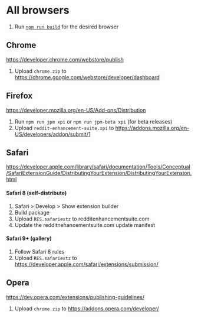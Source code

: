 # All browsers

1. Run [`npm run build`](/CONTRIBUTING.md#build-commands) for the desired browser

## Chrome

https://developer.chrome.com/webstore/publish

1. Upload `chrome.zip` to https://chrome.google.com/webstore/developer/dashboard

## Firefox

https://developer.mozilla.org/en-US/Add-ons/Distribution

1. Run `npm run jpm xpi` or `npm run jpm-beta xpi` (for beta releases)
1. Upload `reddit-enhancement-suite.xpi` to https://addons.mozilla.org/en-US/developers/addon/submit/1

## Safari

https://developer.apple.com/library/safari/documentation/Tools/Conceptual/SafariExtensionGuide/DistributingYourExtension/DistributingYourExtension.html

#### Safari 8 (self-distribute)

1. Safari > Develop > Show extension builder
1. Build package
1. Upload `RES.safariextz` to redditenhancementsuite.com
1. Update the redditnehancementsuite.com update manifest

#### Safari 9+ (gallery)

1. Follow Safari 8 rules
1. Upload `RES.safariextz` to https://developer.apple.com/safari/extensions/submission/

## Opera 

https://dev.opera.com/extensions/publishing-guidelines/

1. Upload `chrome.zip` to https://addons.opera.com/developer/
